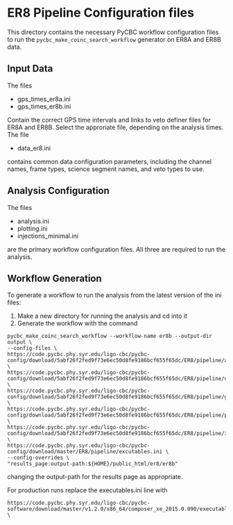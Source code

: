 # ER8 Pipeline Configuration files #

This directory contains the necessary PyCBC workflow configuration files to
run the ``pycbc_make_coinc_search_workflow`` generator on ER8A and ER8B data.

## Input Data ##

The files

 * gps_times_er8a.ini
 * gps_times_er8b.ini

Contain the correct GPS time intervals and links to veto definer files for
ER8A and ER8B. Select the approriate file, depending on the analysis times. The file

 * data_er8.ini

contains common data configuration parameters, including the channel names,
frame types, science segment names, and veto types to use.

## Analysis Configuration ##

The files

 * analysis.ini
 * plotting.ini
 * injections_minimal.ini

are the primary workflow configuration files. All three are required to run
the analysis.

## Workflow Generation ##

To generate a workflow to run the analysis from the latest version of the ini files:

 1. Make a new directory for running the analysis and cd into it
 2. Generate the workflow with the command
```
pycbc_make_coinc_search_workflow --workflow-name er8b --output-dir output \
--config-files \
https://code.pycbc.phy.syr.edu/ligo-cbc/pycbc-config/download/5abf26f2fed9f73e6ec50d8fe9186bcf655f65dc/ER8/pipeline/analysis.ini \
https://code.pycbc.phy.syr.edu/ligo-cbc/pycbc-config/download/5abf26f2fed9f73e6ec50d8fe9186bcf655f65dc/ER8/pipeline/data_er8.ini \
https://code.pycbc.phy.syr.edu/ligo-cbc/pycbc-config/download/5abf26f2fed9f73e6ec50d8fe9186bcf655f65dc/ER8/pipeline/gps_times_er8b.ini \
https://code.pycbc.phy.syr.edu/ligo-cbc/pycbc-config/download/5abf26f2fed9f73e6ec50d8fe9186bcf655f65dc/ER8/pipeline/plotting.ini \
https://code.pycbc.phy.syr.edu/ligo-cbc/pycbc-config/download/5abf26f2fed9f73e6ec50d8fe9186bcf655f65dc/ER8/pipeline/injections_minimal.ini \
https://code.pycbc.phy.syr.edu/ligo-cbc/pycbc-config/download/master/ER8/pipeline/excutables.ini \
--config-overrides \
"results_page:output-path:${HOME}/public_html/er8/er8b"
```
changing the output-path for the results page as appropriate.

For production runs replace the executables.ini line with

```
https://code.pycbc.phy.syr.edu/ligo-cbc/pycbc-software/download/master/v1.2.0/x86_64/composer_xe_2015.0.090/executables.ini \
```